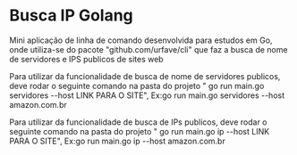 # Busca IP Golang
Mini aplicação de linha de comando desenvolvida para estudos em Go, onde utiliza-se do pacote "github.com/urfave/cli" que faz a busca de nome de servidores e IPS publicos de sites web

Para utilizar da funcionalidade de busca de nome de servidores publicos, deve rodar o seguinte comando na pasta do projeto " go run main.go servidores --host LINK PARA O SITE", Ex:go run main.go servidores --host amazon.com.br

Para utilizar da funcionalidade de busca de IPs publicos, deve rodar o seguinte comando na pasta do projeto " go run main.go ip --host LINK PARA O SITE", Ex:go run main.go ip --host amazon.com.br
